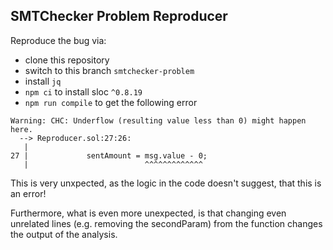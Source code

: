 
## SMTChecker Problem Reproducer

Reproduce the bug via:
* clone this repository
* switch to this branch `smtchecker-problem`
* install `jq`
* `npm ci` to install sloc `^0.8.19`
* `npm run compile` to get the following error

```
Warning: CHC: Underflow (resulting value less than 0) might happen here.
  --> Reproducer.sol:27:26:
   |
27 |             sentAmount = msg.value - 0;
   |                          ^^^^^^^^^^^^^

```

This is very unxpected, as the logic in the code doesn't suggest, that this is an error!

Furthermore, what is even more unexpected, is that changing even unrelated lines (e.g. removing the secondParam)
from the function changes the output of the analysis.
